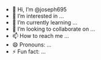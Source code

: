 - 👋 Hi, I’m @joseph695
- 👀 I’m interested in ...
- 🌱 I’m currently learning ...
- 💞️ I’m looking to collaborate on ...
- 📫 How to reach me ...
- 😄 Pronouns: ...
- ⚡ Fun fact: ...

<!---
joseph695/joseph695 is a ✨ special ✨ repository because its `README.md` (this file) appears on your GitHub profile.
You can click the Preview link to take a look at your changes.
--->
